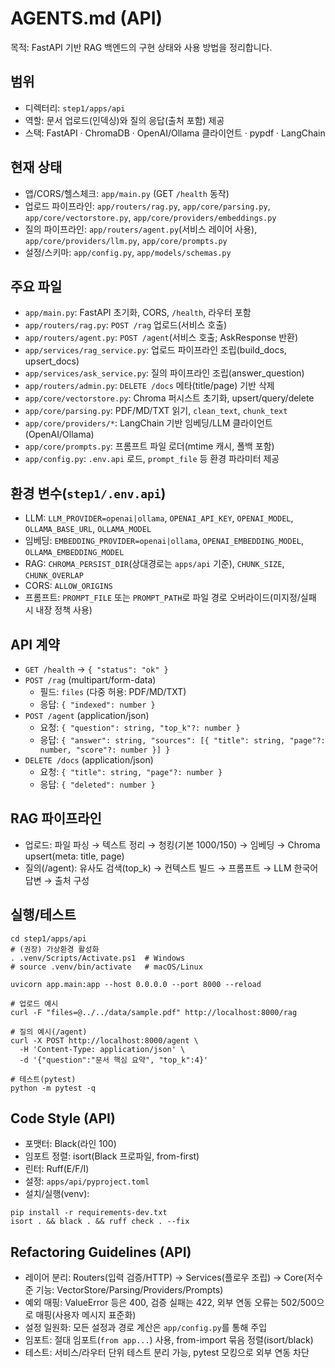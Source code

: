 ﻿# AGENTS.md (API)

목적: FastAPI 기반 RAG 백엔드의 구현 상태와 사용 방법을 정리합니다.

## 범위
- 디렉터리: `step1/apps/api`
- 역할: 문서 업로드(인덱싱)와 질의 응답(출처 포함) 제공
- 스택: FastAPI · ChromaDB · OpenAI/Ollama 클라이언트 · pypdf · LangChain

## 현재 상태
- 앱/CORS/헬스체크: `app/main.py` (GET `/health` 동작)
- 업로드 파이프라인: `app/routers/rag.py`, `app/core/parsing.py`, `app/core/vectorstore.py`, `app/core/providers/embeddings.py`
- 질의 파이프라인: `app/routers/agent.py`(서비스 레이어 사용), `app/core/providers/llm.py`, `app/core/prompts.py`
- 설정/스키마: `app/config.py`, `app/models/schemas.py`

## 주요 파일
- `app/main.py`: FastAPI 초기화, CORS, `/health`, 라우터 포함
- `app/routers/rag.py`: `POST /rag` 업로드(서비스 호출)
- `app/routers/agent.py`: `POST /agent`(서비스 호출; AskResponse 반환)
- `app/services/rag_service.py`: 업로드 파이프라인 조립(build_docs, upsert_docs)
- `app/services/ask_service.py`: 질의 파이프라인 조립(answer_question)
- `app/routers/admin.py`: `DELETE /docs` 메타(title/page) 기반 삭제
- `app/core/vectorstore.py`: Chroma 퍼시스트 초기화, upsert/query/delete
- `app/core/parsing.py`: PDF/MD/TXT 읽기, `clean_text`, `chunk_text`
- `app/core/providers/*`: LangChain 기반 임베딩/LLM 클라이언트(OpenAI/Ollama)
- `app/core/prompts.py`: 프롬프트 파일 로더(mtime 캐시, 폴백 포함)
- `app/config.py`: `.env.api` 로드, `prompt_file` 등 환경 파라미터 제공

## 환경 변수(`step1/.env.api`)
- LLM: `LLM_PROVIDER=openai|ollama`, `OPENAI_API_KEY`, `OPENAI_MODEL`, `OLLAMA_BASE_URL`, `OLLAMA_MODEL`
- 임베딩: `EMBEDDING_PROVIDER=openai|ollama`, `OPENAI_EMBEDDING_MODEL`, `OLLAMA_EMBEDDING_MODEL`
- RAG: `CHROMA_PERSIST_DIR`(상대경로는 `apps/api` 기준), `CHUNK_SIZE`, `CHUNK_OVERLAP`
- CORS: `ALLOW_ORIGINS`
- 프롬프트: `PROMPT_FILE` 또는 `PROMPT_PATH`로 파일 경로 오버라이드(미지정/실패 시 내장 정책 사용)

## API 계약
- `GET /health` → `{ "status": "ok" }`
- `POST /rag` (multipart/form-data)
  - 필드: `files` (다중 허용: PDF/MD/TXT)
  - 응답: `{ "indexed": number }`
- `POST /agent` (application/json)
  - 요청: `{ "question": string, "top_k"?: number }`
  - 응답: `{ "answer": string, "sources": [{ "title": string, "page"?: number, "score"?: number }] }`
- `DELETE /docs` (application/json)
  - 요청: `{ "title": string, "page"?: number }`
  - 응답: `{ "deleted": number }`

## RAG 파이프라인
- 업로드: 파일 파싱 → 텍스트 정리 → 청킹(기본 1000/150) → 임베딩 → Chroma upsert(meta: title, page)
- 질의(/agent): 유사도 검색(top_k) → 컨텍스트 빌드 → 프롬프트 → LLM 한국어 답변 → 출처 구성

## 실행/테스트
```
cd step1/apps/api
# (권장) 가상환경 활성화
. .venv/Scripts/Activate.ps1  # Windows
# source .venv/bin/activate   # macOS/Linux

uvicorn app.main:app --host 0.0.0.0 --port 8000 --reload

# 업로드 예시
curl -F "files=@../../data/sample.pdf" http://localhost:8000/rag

# 질의 예시(/agent)
curl -X POST http://localhost:8000/agent \
  -H 'Content-Type: application/json' \
  -d '{"question":"문서 핵심 요약", "top_k":4}'

# 테스트(pytest)
python -m pytest -q
```

## Code Style (API)
- 포맷터: Black(라인 100)
- 임포트 정렬: isort(Black 프로파일, from-first)
- 린터: Ruff(E/F/I)
- 설정: `apps/api/pyproject.toml`
- 설치/실행(venv):
```
pip install -r requirements-dev.txt
isort . && black . && ruff check . --fix
```

## Refactoring Guidelines (API)
- 레이어 분리: Routers(입력 검증/HTTP) → Services(플로우 조립) → Core(저수준 기능: VectorStore/Parsing/Providers/Prompts)
- 예외 매핑: ValueError 등은 400, 검증 실패는 422, 외부 연동 오류는 502/500으로 매핑(사용자 메시지 표준화)
- 설정 일원화: 모든 설정과 경로 계산은 `app/config.py`를 통해 주입
- 임포트: 절대 임포트(`from app...`) 사용, from-import 묶음 정렬(isort/black)
- 테스트: 서비스/라우터 단위 테스트 분리 가능, pytest 모킹으로 외부 연동 차단
